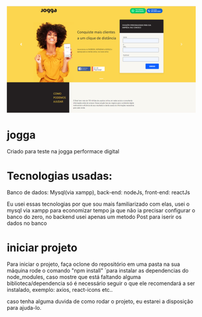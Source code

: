 ![](jogga.png)

# jogga
Criado para teste na jogga performace digital

# Tecnologias usadas:
Banco de dados: Mysql(via xampp),
back-end: nodeJs,
front-end: reactJs

Eu usei essas tecnologias por que sou mais familiarizado com elas, usei o mysql via xampp para economizar tempo ja que não ia precisar configurar o banco do zero,
no backend usei apenas um metodo Post para iserir os dados no banco

# iniciar projeto
Para iniciar o projeto, faça oclone do repositório em uma pasta na sua máquina rode o comando "npm install" ´para instalar as dependencias do node_modules,
caso mostre que está faltando alguma biblioteca/dependencia só é necessário seguir o que ele recomendará a ser instalado, exemplo: axios, react-icons etc..

caso tenha alguma duvida de como rodar o projeto, eu estarei a disposição para ajuda-lo.
